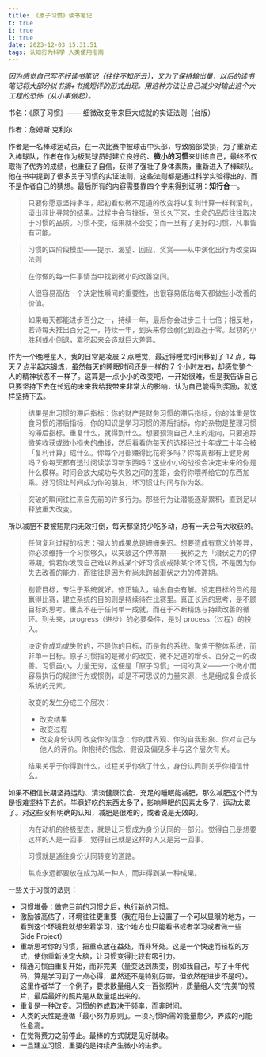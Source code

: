 ```yaml
---
title: 《原子习惯》读书笔记
t: true
i: true
l: true
date: 2023-12-03 15:31:51
tags: 认知行为科学 人类使用指南
---
```


_因为感觉自己写不好读书笔记（往往不知所云），又为了保持输出量，以后的读书笔记将大部分以书摘+书摘短评的形式出现。用这种方法让自己减少对输出这个大工程的恐怖（从小事做起）。_

书名：《原子习惯》—— 细微改变带来巨大成就的实证法则（台版）

作者：詹姆斯·克利尔

作者是一名棒球运动员，在一次比赛中被球击中头部，导致脑部受损，为了重新进入棒球队，作者在作为板凳球员时建立良好的、**微小的习惯**来训练自己，最终不仅取得了优秀的成绩，也重获了自信，获得了强壮了身体素质，重新进入了棒球队。他在书中提到了很多关于习惯的实证法则，这些法则都是通过科学实验得出的，而不是作者自己的猜想。最后所有的内容需要靠四个字来得到证明：**知行合一**。

> 只要你愿意坚持多年，起初看似微不足道的改变将以复利计算一样利滚利，滚出非比寻常的结果。过程中会有挫折，但长久下来，生命的品质往往取决于习惯的品质。习惯不变，结果就不会变；而一旦有了更好的习惯，凡事皆有可能。

> 习惯的四阶段模型——提示、渴望、回应、奖赏——从中演化出行为改变四法则

> 在你做的每一件事情当中找到微小的改善空间。

> 人很容易高估一个决定性瞬间的重要性，也很容易低估每天都做些小改善的价值。

> 如果每天都能进步百分之一，持续一年，最后你会进步三十七倍；相反地，若诗每天推出百分之一，持续一年，到头来你会弱化到趋近于零。起初的小胜利或小倒退，累积起来会造就巨大差异。

作为一个晚睡星人，我的日常是凌晨 2 点睡觉，最近将睡觉时间移到了 12 点，每天 7 点半起床锻炼，虽然每天的睡眠时间还是一样的 7 个小时左右，却感觉整个人的精神状态不一样了。这算是一点小小的改变吧，一开始很难，但是我告诉自己只要坚持下去在长远的未来我给我带来非常大的影响，认为自己能得到奖励，就这样坚持下去。

> 结果是出习惯的滞后指标：你的财产是财务习惯的滞后指标，你的体重是饮食习惯的滞后指标，你的知识是学习习惯的滞后指标，你的杂物是整理习惯的滞后指标。重复什么，就得到什么。想要预测自己人生的走向，只要追踪微笑收获或微小损失的曲线，然后看看你每天的选择经过十年或二十年会被「复利计算」成什么。你每个月都赚得比花得多吗？你每周都有上健身房吗？你每天都有透过阅读学习新东西吗？这些小小的战役会决定未来的你是什么模样。时间会放大成功与失败之间的差距，会将你喂养给它的东西加乘。好习惯让时间成为你的朋友，坏习惯让时间与你为敌。

> 突破的瞬间往往来自先前的许多行为。那些行为让潜能逐渐累积，直到足以释放重大改变。

所以减肥不要被短期内无效打倒，每天都坚持少吃多动，总有一天会有大收获的。

> 任何复利过程的标志：强大的成果总是姗姗来迟。想要造成有意义的差异，你必须维持一个习惯够久，以突破这个停滞期——我称之为「潜伏之力的停滞期」倘若你发现自己难以养成某个好习惯或戒除某个坏习惯，不是因为你失去改善的能力，而往往是因为你尚未跨越潜伏之力的停滞期。

> 别管目标，专注于系统就好。修正输入，输出自会有解。设定目标的目的是赢得比赛，建立系统的目的则是持续待在比赛里。真正长远的思考，是不顾目标的思考。重点不在于任何单一成就，而在于不断精炼与持续改善的循环。到头来，progress（进步）的必要条件，是对 process（过程）的投入。

> 决定你成功或失败的，不是你的目标，而是你的系统。聚焦于整体系统，而非单一目标。原子习惯指的是微小的改变，微不足道的增长、百分之一的改善。习惯虽小，力量无穷，这便是「原子习惯」一词的真义——一个微小而容易执行的规律行为或惯例，却是不可思议的力量来源，也是组成复合成长系统的元素。

> 改变的发生分成三个层次：
>
> - 改变结果
> - 改变过程
> - 改变身份认同 改变你的信念：你的世界观、你的自我形象、你对自己与他人的评价。你抱持的信念、假设及偏见多半与这个层次有关。

> 结果关乎于你得到什么，过程关乎你做了什么，身份认同则关乎你相信什么。

如果不相信长期坚持运动、清淡健康饮食、充足的睡眠能减肥，那么减肥这个行为是很难坚持下去的。毕竟好吃的东西太多了，影响睡眠的因素太多了，运动太累了。对这些没有明确的认知，减肥是很难的，或者说是无效的。

> 内在动机的终极型态，就是让习惯成为身份认同的一部分。觉得自己是想要这样的人是一回事，觉得自己就是这样的人又是另一回事。

> 习惯就是通往身份认同转变的道路。

> 焦点永远都要放在成为某一种人，而非得到某一种成果。

一些关于习惯的法则：

- 习惯堆叠：做完目前的习惯之后，执行新的习惯。
- 激励被高估了，环境往往更重要（我在阳台上设置了一个可以显眼的地方，一看到这个环境我就想坐着学习，这个地方也只能看书或者学习或者做一些 Side Project）
- 重新思考你的习惯，把重点放在益处，而非坏处。这是一个快速而轻松的方式，使你重新设定大脑，让习惯变得比较有吸引力。
- 精通习惯由重复开始，而非完美（量变达到质变，例如我自己，写了十年代码，算是学习到了一点心得，虽然还不是特别厉害，但依然在进步不是吗）。这里作者举了一个例子，要求数量组人交一百张照片，质量组人交“完美”的照片，最后最好的照片是从数量组出来的。
- 重复是一种改变。习惯的养成取决于频率，而非时间。
- 人类的天性是遵循「最小努力原则」。一项习惯所需的能量愈少，养成的可能性愈高。
- 在觉得费力之前停止。最棒的方式就是见好就收。
- 一旦建立习惯，重要的是持续产生微小的进步。

